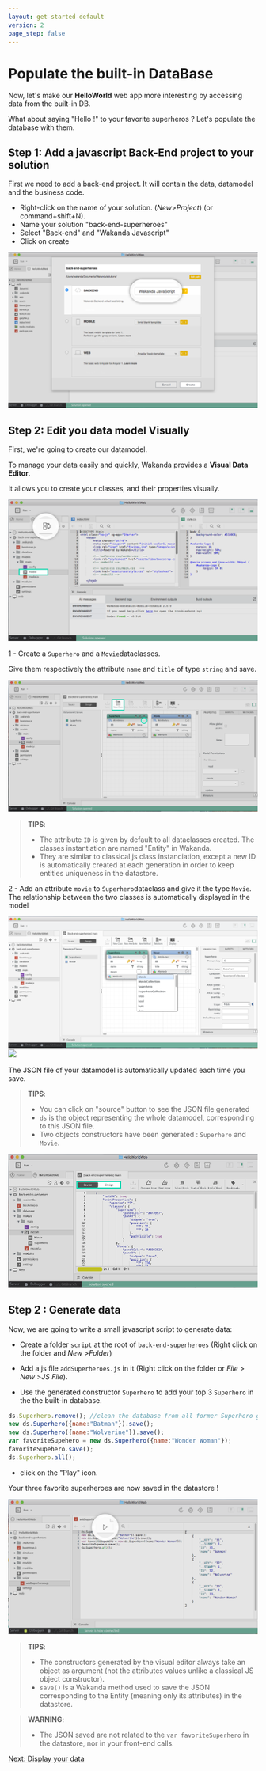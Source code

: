 ```yaml
---
layout: get-started-default
version: 2
page_step: false
---
```


# Populate the built-in DataBase

Now, let's make our **HelloWorld** web app more interesting by accessing data from the built-in DB.

What about saying "Hello !" to your favorite superheros ? Let's populate the database with them.

## Step 1: Add a javascript Back-End project to your solution

First we need to add a back-end project. It will contain the data, datamodel and the business code.

- Right-click on the name of your solution. (_New_>_Project_) (or command+shift+N).
- Name your solution "back-end-superheroes"
- Select "Back-end" and "Wakanda Javascript"
- Click on create

<img src="../img/hww2-add-back-end.png" />

## Step 2: Edit you data model Visually

First, we're going to create our datamodel.

To manage your data easily and quickly, Wakanda provides a **Visual Data Editor**. 

It allows you to create your classes, and their properties visually.

<img src="../img/hww2-access-datamodel.png" />

1 - Create a `Superhero` and a `Movie`dataclasses. 

Give them respectively the attribute `name` and `title` of type `string` and save.

<img src="../img/hww2-new-dataclasses.png" />

> **TIPS**:  
> - The attribute `ID` is given by default to all dataclasses created. The classes instantiation are named "Entity" in Wakanda. 
> - They are similar to classical js class instanciation, except a new ID is automatically created at each generation in order to keep entities uniqueness in the datastore.

2 - Add an attribute `movie` to `Superhero`dataclass and give it the type `Movie`.
The relationship between the two classes is automatically displayed in the model

<img src="../img/hww2-new-attribute.png" />

<img src="../img/hww2-add-relationship.png" />

The JSON file of your datamodel is automatically updated each time you save.


> **TIPS**:  
> - You can click on "source" button to see the JSON file generated 
> - `ds` is the object representing the whole datamodel, corresponding to this JSON file.
> - Two objects constructors have been generated : `Superhero` and `Movie`.

<img src="../img/hww2-datamodel-json.png" />

## Step 2 : Generate data

Now, we are going to write a small javascript script to generate data:

- Create a folder `script` at the root of `back-end-superheroes` (Right click on the folder and _New_ >_Folder_)
- Add a js file `addSuperheroes.js` in it (Right click on the folder or _File_ > _New_ >_JS File_).
 
- Use the generated constructor `Superhero` to add your top 3 `Superhero` in the the built-in database.

```javascript
ds.Superhero.remove(); //clean the database from all former Superhero generated
new ds.Superhero({name:"Batman"}).save();
new ds.Superhero({name:"Wolverine"}).save();
var favoriteSupehero = new ds.Superhero({name:"Wonder Woman"});
favoriteSupehero.save();
ds.Superhero.all();
```

- click on the "Play" icon.

Your three favorite superheroes are now saved in the datastore !

<img src="../img/hww2-data-generation.png" />


> **TIPS**:  
> - The constructors generated by the visual editor always take an object as argument (not the attributes values unlike a classical JS object constructor).
> - `save()` is a Wakanda method used to save the JSON corresponding to the Entity (meaning only its attributes) in the datastore. 


> **WARNING**:  
> - The JSON saved are not related to the `var favoriteSuperhero` in the datastore, nor in your front-end calls.





<div class="navigation-step">
  <a class="btn next-button" href="bind-data-in-webapp.html">Next: Display your data <i class="icon-chevron-right"></i></a>
</div>
